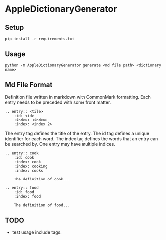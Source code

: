 # AppleDictionaryGenerator

## Setup 
`pip install -r requirements.txt`

## Usage
`python -m AppleDictionaryGenerator generate <md file path> <dictionary name>`

## Md File Format
Definition file written in markdown with CommonMark formatting. Each entry needs 
to be preceded with some front matter. 

```
.. entry:: <tile>
    :id: <id>
    :index: <index>
    :index: <index 2>
```
The entry tag defines the title of the entry.
The id tag defines a unique identifier for each word.
The index tag defines the words that an entry can be searched by.
One entry may have multiple indices.

```
.. entry:: cook 
    :id: cook
    :index: cook
    :index: cooking
    :index: cooks

    The definition of cook...

.. entry:: food
    :id: food
    :index: food 

    The definition of food...
```

## TODO
- test usage include tags. 
